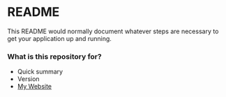 # README #

This README would normally document whatever steps are necessary to get your application up and running.

### What is this repository for? ###

* Quick summary
* Version
* [My Website](https://students.washington.edu/kbolason/capstoneproject2018/Capstone%20Final/capstone_main.html)

